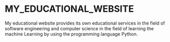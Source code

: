 # MY_EDUCATIONAL_WEBSITE
My educational website provides its own educational services in the field of software engineering and computer science in the field of learning the machine Learning by using the programming language Python.
